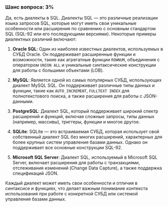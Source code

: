 ### Шанс вопроса: 3%

Да, есть диалекты в SQL. Диалекты SQL — это различные реализации языка запросов SQL, которые могут иметь свои уникальные особенности или расширения по сравнению с основным стандартом SQL (SQL-92 или его последующими версиями). Некоторые примеры диалектных различий включают:

1. **Oracle SQL**: Один из наиболее известных диалектов, используемых в СУБД Oracle. Он поддерживает расширенные функции и возможности, такие как агрегатные функции `ROWNUM`, объединения с оператором `UNION ALL` и уникальные синтаксические конструкции для работы с большими объектами (LOB).

2. **MySQL**: Является одной из самых популярных СУБД, использующих диалект MySQL SQL. Он поддерживает различные типы данных и функции, такие как `AUTO_INCREMENT`, `FULLTEXT INDEX` для полнотекстового поиска, а также расширения для работы с JSON-данными.

3. **PostgreSQL**: Диалект SQL, который поддерживает широкий спектр расширений и функций, включая сложные запросы, типы данных (например, массивы), триггеры, функции и многое другое.

4. **SQLite**: SQLite — это встраиваемая СУБД, которая использует свой собственный диалект SQL без многих расширений, характерных для более крупных систем управления базами данных. Однако он поддерживает все основные конструкции SQL-92.

5. **Microsoft SQL Server**: Диалект SQL, используемый в Microsoft SQL Server, включает расширения для работы с транзакциями, отслеживания изменений (Change Data Capture), а также поддержка спецификаций JSON.

Каждый диалект может иметь свои особенности и отличия в синтаксисе и функциях, что делает важным понимание контекста использования при работе с конкретной СУБД или системой управления базами данных.